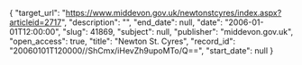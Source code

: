 {
  "target_url": "https://www.middevon.gov.uk/newtonstcyres/index.aspx?articleid=2717", 
  "description": "", 
  "end_date": null, 
  "date": "2006-01-01T12:00:00", 
  "slug": 41869, 
  "subject": null, 
  "publisher": "middevon.gov.uk", 
  "open_access": true, 
  "title": "Newton St. Cyres", 
  "record_id": "20060101T120000//ShCmx/iHevZh9upoMTo/Q==", 
  "start_date": null
}


